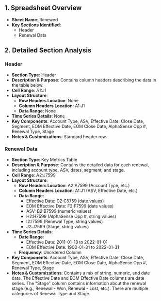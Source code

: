 ## 1. Spreadsheet Overview
- **Sheet Name**: Renewed
- **Key Sections Identified**: 
    - Header
    - Renewal Data

## 2. Detailed Section Analysis

### Header
- **Section Type**: Header
- **Description & Purpose**: Contains column headers describing the data in the table below.
- **Cell Range**: A1:J1
- **Layout Structure**:
    - **Row Headers Location**: None
    - **Column Headers Location**: A1:J1
    - **Data Range**: None
- **Time Series Details**: None
- **Key Components**: Account Type, ASV, Effective Date, Close Date, Segment, EOM Effective Date, EOM Close Date, AlphaSense Opp #, Renewal Type, Stage
- **Notes & Customizations**: Standard header row.

### Renewal Data
- **Section Type**: Key Metrics Table
- **Description & Purpose**: Contains the detailed data for each renewal, including account type, ASV, dates, segment, and stage.
- **Cell Range**: A2:J7599
- **Layout Structure**:
    - **Row Headers Location**: A2:A7599 (Account Type, etc.)
    - **Column Headers Location**: A1:J1 (ASV, Effective Date, etc.)
    - **Data Range**: 
      - Effective Date: C2:C5759 (date values)
      - EOM Effective Date: F2:F7599 (date values)
      - ASV: B2:B7599 (numeric values)
      - H2:H7599 (AlphaSense Opp #, string values)
      - I2:I7599 (Renewal Type, string values)
      - J2:J7599 (Stage, string values)
- **Time Series Details**:
    - **Date Range**: 
      - Effective Date: 2011-01-18 to 2022-01-01
      - EOM Effective Date: 1900-01-31 to 2022-01-31
    - **Frequency**: Unordered Column
- **Key Components**: Account Type, ASV, Effective Date, Close Date, Segment, EOM Effective Date, EOM Close Date, AlphaSense Opp #, Renewal Type, Stage
- **Notes & Customizations**: Contains a mix of string, numeric, and date data. The Effective Date and EOM Effective Date columns are date series. The "Stage" column contains information about the renewal stage (e.g., Renewal - Won, Renewal - Lost, etc.). There are multiple categories of Renewal Type and Stage.